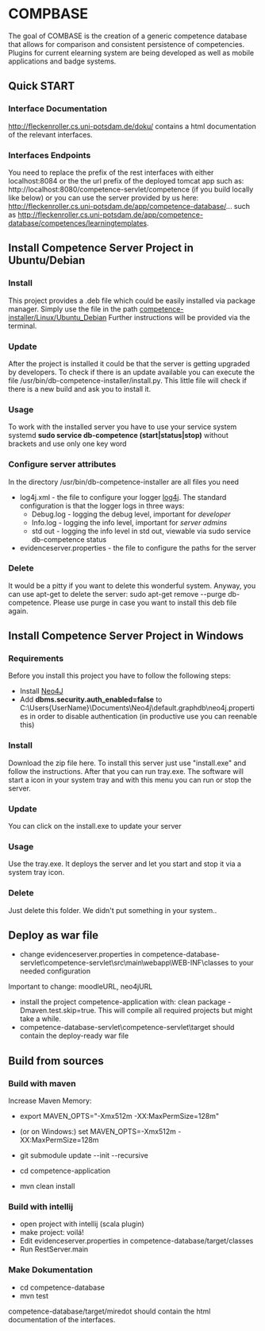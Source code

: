 # COMPBASE 

The goal of COMBASE is the creation of a generic competence database that allows for comparison and consistent persistence of competencies. Plugins for current elearning system are being developed as well as mobile applications and badge systems.

## Quick START

### Interface Documentation
http://fleckenroller.cs.uni-potsdam.de/doku/ contains a html documentation of the relevant interfaces. 

### Interfaces Endpoints
You need to replace the prefix of the rest interfaces with either localhost:8084 or the 
the url prefix of the deployed tomcat app such as: http://localhost:8080/competence-servlet/competence (if you build locally like below) or you can use the server provided by us here: http://fleckenroller.cs.uni-potsdam.de/app/competence-database/... such as
http://fleckenroller.cs.uni-potsdam.de/app/competence-database/competences/learningtemplates.

## Install Competence Server Project in Ubuntu/Debian
### Install
This project provides a .deb file which could be easily installed via package manager. Simply use the file in the path [competence-installer/Linux/Ubuntu_Debian](https://github.com/uzuzjmd/Wissensmodellierung/tree/master/competence-installer/Linux/Ubuntu_Debian)
Further instructions will be provided via the terminal.

### Update
After the project is installed it could be that the server is getting upgraded by developers. To check if there is an update available you can execute the file /usr/bin/db-competence-installer/install.py. This little file will check if there is a new build and ask you to install it.

### Usage
To work with the installed server you have to use your service system systemd
**sudo service db-competence (start|status|stop)** without brackets and use only one key word

### Configure server attributes
In the directory /usr/bin/db-competence-installer are all files you need
 - log4j.xml - the file to configure your logger [log4j](http://logging.apache.org/log4j/2.x/). The standard configuration is that the logger logs in three ways:
	- Debug.log - logging the debug level, important for *developer*
	-	Info.log - logging the info level, important for *server admins*
	- std out - logging the info level in std out, viewable via sudo service db-competence status
 - evidenceserver.properties - the file to configure the paths for the server

### Delete
It would be a pitty if you want to delete this wonderful system. Anyway, you can use apt-get to delete the server: sudo apt-get remove --purge db-competence.
Please use purge in case you want to install this deb file again.


## Install Competence Server Project in Windows
### Requirements
Before you install this project you have to follow the following steps:

 - Install [Neo4J](http://neo4j.com/download/)
 - Add **dbms.security.auth_enabled=false** to  C:\Users\{UserName}\Documents\Neo4j\default.graphdb\neo4j.properties in order to disable authentication (in productive use you can reenable this)
	
### Install
Download the zip file here. To install this server just use "install.exe" and follow the instructions. After that you can run tray.exe. The software will start a icon in your system tray and with this menu you can run or stop the server.

### Update
You can click on the install.exe to update your server

### Usage
Use the tray.exe. It deploys the server and let you start and stop it via a system tray icon.

### Delete
Just delete this folder. We didn't put something in your system..


## Deploy as war file

- change evidenceserver.properties in competence-database-servlet\competence-servlet\src\main\webapp\WEB-INF\classes to your needed configuration

Important to change: moodleURL, neo4jURL
			
- install the project competence-application with: clean package -Dmaven.test.skip=true. This will compile all required projects but might take a while.		
- competence-database-servlet\competence-servlet\target should contain the deploy-ready war file 

## Build from sources

### Build with maven

Increase Maven Memory:
- export MAVEN_OPTS="-Xmx512m -XX:MaxPermSize=128m"
- (or on Windows:) set MAVEN_OPTS=-Xmx512m -XX:MaxPermSize=128m

- git submodule update --init --recursive
- cd competence-application
- mvn clean install 

### Build with intellij
- open project with intellij (scala plugin)
- make project: voilá!
- Edit evidenceserver.properties in competence-database/target/classes 
- Run RestServer.main

### Make Dokumentation

- cd competence-database
- mvn test

competence-database/target/miredot should contain the html documentation of the interfaces.











 


 	
